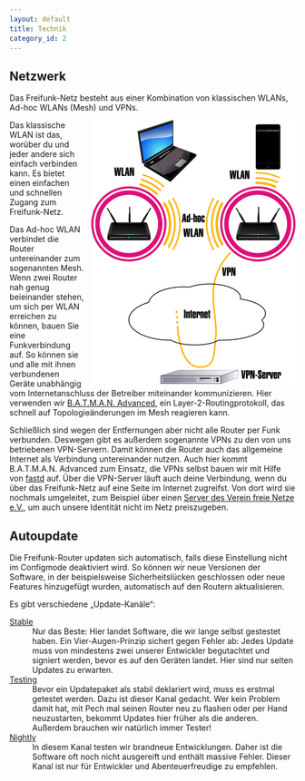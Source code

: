 ```yaml
---
layout: default
title: Technik
category_id: 2
---
```

## Netzwerk

Das Freifunk-Netz besteht aus einer Kombination von klassischen WLANs, Ad-hoc WLANs (Mesh) und VPNs.

<img src="/images/diagram.png" style="float:right; margin-left: 10px;" alt="Erläuterndes Diagramm">

Das klassische WLAN ist das, worüber du und jeder andere sich einfach verbinden kann. Es bietet einen einfachen und schnellen Zugang zum Freifunk-Netz.

Das Ad-hoc WLAN verbindet die Router untereinander zum sogenannten Mesh. Wenn zwei Router nah genug beieinander stehen, um sich per WLAN erreichen zu können, bauen Sie eine Funkverbindung auf. So können sie und alle mit ihnen verbundenen Geräte unabhängig vom Internetanschluss der Betreiber miteinander kommunizieren. Hier verwenden wir [B.A.T.M.A.N. Advanced], ein Layer-2-Routingprotokoll, das schnell auf Topologieänderungen im Mesh reagieren kann.

Schließlich sind wegen der Entfernungen aber nicht alle Router per Funk verbunden. Deswegen gibt es außerdem sogenannte VPNs zu den von uns betriebenen VPN-Servern. Damit können die Router auch das allgemeine Internet als Verbindung untereinander nutzen. Auch hier kommt B.A.T.M.A.N. Advanced zum Einsatz, die VPNs selbst bauen wir mit Hilfe von [fastd] auf. Über die VPN-Server läuft auch deine Verbindung, wenn du über das Freifunk-Netz auf eine Seite im Internet zugreifst. Von dort wird sie nochmals umgeleitet, zum Beispiel über einen [Server des Verein freie Netze e.V.](http://wiki.freifunk.net/Vpn03), um auch unsere Identität nicht im Netz preiszugeben.

## Autoupdate

Die Freifunk-Router updaten sich automatisch, falls diese Einstellung nicht im Configmode deaktiviert wird. So können wir neue Versionen der Software, in der beispielsweise Sicherheitslücken geschlossen oder neue Features hinzugefügt wurden, automatisch auf den Routern aktualisieren.

Es gibt verschiedene „Update-Kanäle“:
<dl class="dl-horizontal">
    <dt><a href="http://downloads.bremen.freifunk.net/firmware/stable/">Stable</a></dt>
    <dd>Nur das Beste: Hier landet Software, die wir lange selbst gestestet haben. Ein Vier-Augen-Prinzip sichert gegen Fehler ab: Jedes Update muss von mindestens zwei unserer Entwickler begutachtet und signiert werden, bevor es auf den Geräten landet. Hier sind nur selten Updates zu erwarten.</dd>
    <dt><a href="http://downloads.bremen.freifunk.net/firmware/testing/">Testing</a></dt>
    <dd>Bevor ein Updatepaket als stabil deklariert wird, muss es erstmal getestet werden. Dazu ist dieser Kanal gedacht. Wer kein Problem damit hat, mit Pech mal seinen Router neu zu flashen oder per Hand neuzustarten, bekommt Updates hier früher als die anderen. Außerdem brauchen wir natürlich immer Tester!</dd>
    <dt><a href="http://downloads.bremen.freifunk.net/firmware/nightly/">Nightly</a></dt>
    <dd>In diesem Kanal testen wir brandneue Entwicklungen. Daher ist die Software oft noch nicht ausgereift und enthält massive Fehler. Dieser Kanal ist nur für Entwickler und Abenteuerfreudige zu empfehlen.</dd>
</dl>

[fastd]: https://projects.universe-factory.net/projects/fastd
[B.A.T.M.A.N. Advanced]: http://www.open-mesh.org/projects/batman-adv
